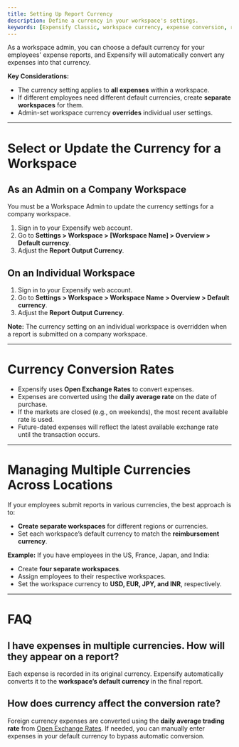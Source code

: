 ```yaml
---
title: Setting Up Report Currency
description: Define a currency in your workspace's settings.
keywords: [Expensify Classic, workspace currency, expense conversion, report output currency]
---
```

<div id="new-expensify" markdown="1">

As a workspace admin, you can choose a default currency for your employees' expense reports, and Expensify will automatically convert any expenses into that currency.  

**Key Considerations:**
- The currency setting applies to **all expenses** within a workspace.
- If different employees need different default currencies, create **separate workspaces** for them.
- Admin-set workspace currency **overrides** individual user settings.

---

# Select or Update the Currency for a Workspace

## As an Admin on a Company Workspace

You must be a Workspace Admin to update the currency settings for a company workspace. 

1. Sign in to your Expensify web account.
2. Go to **Settings > Workspace > [Workspace Name] > Overview > Default currency**.
3. Adjust the **Report Output Currency**.

## On an Individual Workspace

1. Sign in to your Expensify web account.
2. Go to **Settings > Workspace > Workspace Name > Overview > Default currency**.
3. Adjust the **Report Output Currency**.

**Note:** The currency setting on an individual workspace is overridden when a report is submitted on a company workspace.

---

# Currency Conversion Rates

- Expensify uses **Open Exchange Rates** to convert expenses.
- Expenses are converted using the **daily average rate** on the date of purchase.
- If the markets are closed (e.g., on weekends), the most recent available rate is used.
- Future-dated expenses will reflect the latest available exchange rate until the transaction occurs.

---

# Managing Multiple Currencies Across Locations

If your employees submit reports in various currencies, the best approach is to:

- **Create separate workspaces** for different regions or currencies.
- Set each workspace’s default currency to match the **reimbursement currency**.

**Example:** If you have employees in the US, France, Japan, and India:
- Create **four separate workspaces**.
- Assign employees to their respective workspaces.
- Set the workspace currency to **USD, EUR, JPY, and INR**, respectively.

---

# FAQ

## I have expenses in multiple currencies. How will they appear on a report?
Each expense is recorded in its original currency. Expensify automatically converts it to the **workspace’s default currency** in the final report.

## How does currency affect the conversion rate?
Foreign currency expenses are converted using the **daily average trading rate** from [Open Exchange Rates](https://openexchangerates.org/). If needed, you can manually enter expenses in your default currency to bypass automatic conversion.

</div>
